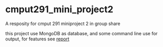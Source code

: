 # cmput291_mini_project2

A resposity for cmput 291 miniproject 2 in group share

this project use MongoDB as database, and some command line use for output, for features see [report](https://github.com/markmak233/cmput291_mini_project2/blob/main/MP2%20report.pdf)
